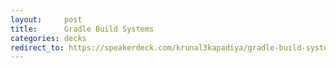 ```yaml
---
layout:     post
title:      Gradle Build Systems
categories: decks
redirect_to: https://speakerdeck.com/krunal3kapadiya/gradle-build-systems
---
```


